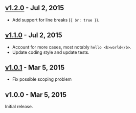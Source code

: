 ## [v1.2.0] - Jul  2, 2015

* Add support for line breaks (`{ br: true }`).

## [v1.1.0] - Jul  2, 2015

* Account for more cases, most notably `hello <b>world</b>`.
* Update coding style and update tests.

## [v1.0.1] - Mar 5, 2015

* Fix possible scoping problem

## v1.0.0 - Mar 5, 2015

Initial release.

[v1.0.1]: https://github.com/rstacruz/unorphan/compare/v1.0.0...v1.0.1
[v1.1.0]: https://github.com/rstacruz/unorphan/compare/v1.0.1...v1.1.0
[v1.2.0]: https://github.com/rstacruz/unorphan/compare/v1.0.1...v1.2.0
